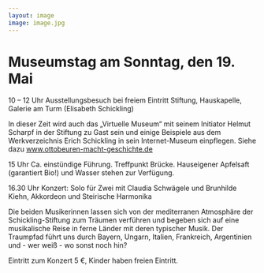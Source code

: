 ```yaml
---
layout: image
image: image.jpg
---
```


# Museumstag am Sonntag, den 19. Mai 

10 – 12 Uhr Ausstellungsbesuch bei freiem Eintritt
Stiftung, Hauskapelle, Galerie am Turm (Elisabeth Schickling)  

In dieser Zeit wird auch das „Virtuelle Museum“ mit seinem Initiator Helmut Scharpf in der Stiftung zu Gast sein und einige Beispiele aus dem Werkverzeichnis Erich Schickling in sein Internet-Museum einpflegen. Siehe dazu www.ottobeuren-macht-geschichte.de  

15 Uhr Ca. einstündige Führung. Treffpunkt Brücke.
Hauseigener Apfelsaft (garantiert Bio!) und Wasser stehen zur Verfügung.   

16.30 Uhr Konzert: Solo für Zwei
mit Claudia Schwägele und Brunhilde Kiehn, Akkordeon und Steirische Harmonika  

Die beiden Musikerinnen lassen sich von der mediterranen Atmosphäre der Schickling-Stiftung zum Träumen verführen und begeben sich auf eine musikalische  Reise in ferne Länder mit deren typischer Musik. Der Traumpfad führt uns durch Bayern, Ungarn, Italien, Frankreich, Argentinien und - wer weiß - wo sonst noch hin?  

Eintritt zum Konzert 5 €, Kinder haben freien Eintritt.
